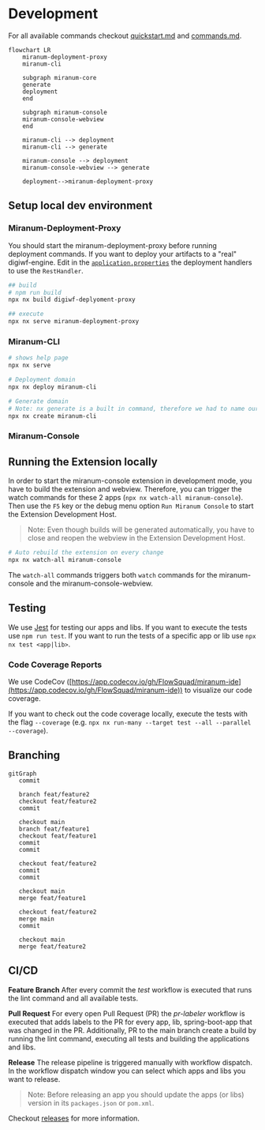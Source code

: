 # Development

For all available commands checkout [quickstart.md](quickstart.md) and [commands.md](commands.md).

```mermaid
flowchart LR
    miranum-deployment-proxy
    miranum-cli
    
    subgraph miranum-core
    generate
    deployment
    end
    
    subgraph miranum-console
    miranum-console-webview
    end
    
    miranum-cli --> deployment
    miranum-cli --> generate
    
    miranum-console --> deployment
    miranum-console-webview --> generate
    
    deployment-->miranum-deployment-proxy
```

## Setup local dev environment

### Miranum-Deployment-Proxy

You should start the miranum-deployment-proxy before running deployment commands.
If you want to deploy your artifacts to a "real" digiwf-engine. 
Edit in the [`application.properties`](../spring-boot-apps/miranum-deployment-proxy/miranum-deployment-proxy-example/src/main/resources/application.properties) the deployment handlers to use the `RestHandler`.

```bash
## build
# npm run build
npx nx build digiwf-deplyoment-proxy

## execute
npx nx serve miranum-deployment-proxy
```

### Miranum-CLI

```bash
# shows help page
npx nx serve

# Deployment domain
npx nx deploy miranum-cli

# Generate domain
# Note: nx generate is a built in command, therefore we had to name our custom command create
npx nx create miranum-cli
```

### Miranum-Console

## Running the Extension locally

In order to start the miranum-console extension in development mode, you have to build the extension and webview.
Therefore, you can trigger the watch commands for these 2 apps (`npx nx watch-all miranum-console`).
Then use the `F5` key or the debug menu option `Run Miranum Console` to start the Extension Development Host.

> Note: Even though builds will be generated automatically, you have to close and reopen the webview in the Extension Development Host.

```bash
# Auto rebuild the extension on every change
npx nx watch-all miranum-console
```

The `watch-all` commands triggers both `watch` commands for the miranum-console and the miranum-console-webview.

## Testing

We use [Jest](https://jestjs.io/) for testing our apps and libs. If you want to execute the tests use `npm run test`.
If you want to run the tests of a specific app or lib use `npx nx test <app|lib>`.

### Code Coverage Reports

We use CodeCov ([https://app.codecov.io/gh/FlowSquad/miranum-ide](https://app.codecov.io/gh/FlowSquad/miranum-ide)) to visualize our code coverage.

If you want to check out the code coverage locally, execute the tests with the flag `--coverage` (e.g. `npx nx run-many --target test --all --parallel --coverage`).

## Branching

```mermaid
gitGraph
   commit
   
   branch feat/feature2
   checkout feat/feature2
   commit
   
   checkout main
   branch feat/feature1
   checkout feat/feature1
   commit
   commit
   
   checkout feat/feature2
   commit
   commit
   
   checkout main
   merge feat/feature1
   
   checkout feat/feature2
   merge main
   commit
   
   checkout main
   merge feat/feature2
```

## CI/CD

**Feature Branch**
After every commit the *test* workflow is executed that runs the lint command and all available tests.

**Pull Request**
For every open Pull Request (PR) the *pr-labeler* workflow is executed that adds labels to the PR for every app, lib, spring-boot-app that was changed in the PR.
Additionally, PR to the main branch create a build by running the lint command, executing all tests and building the applications and libs.

**Release**
The release pipeline is triggered manually with workflow dispatch.
In the workflow dispatch window you can select which apps and libs you want to release.

> Note: Before releasing an app you should update the apps (or libs) version in its `packages.json` or `pom.xml`. 

Checkout [releases](releases.md) for more information.
